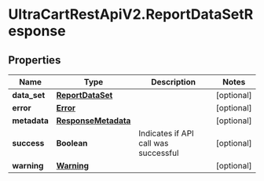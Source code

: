 # UltraCartRestApiV2.ReportDataSetResponse

## Properties

Name | Type | Description | Notes
------------ | ------------- | ------------- | -------------
**data_set** | [**ReportDataSet**](ReportDataSet.md) |  | [optional] 
**error** | [**Error**](Error.md) |  | [optional] 
**metadata** | [**ResponseMetadata**](ResponseMetadata.md) |  | [optional] 
**success** | **Boolean** | Indicates if API call was successful | [optional] 
**warning** | [**Warning**](Warning.md) |  | [optional] 


